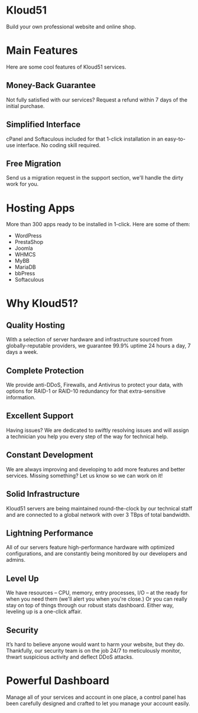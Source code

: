 # Kloud51

Build your own professional website and online shop.

# Main Features

Here are some cool features of Kloud51 services.

## Money-Back Guarantee

Not fully satisfied with our services? Request a refund within 7 days of the initial purchase.

## Simplified Interface

cPanel and Softaculous included for that 1-click installation in an easy-to-use interface. No coding skill required.

## Free Migration

Send us a migration request in the support section, we'll handle the dirty work for you.

# Hosting Apps

More than 300 apps ready to be installed in 1-click. Here are some of them:

- WordPress
- PrestaShop
- Joomla
- WHMCS
- MyBB
- MariaDB
- bbPress
- Softaculous

# Why Kloud51?

## Quality Hosting

With a selection of server hardware and infrastructure sourced from globally-reputable providers, we
guarantee 99.9% uptime 24 hours a day, 7 days a week.

## Complete Protection

We provide anti-DDoS, Firewalls, and Antivirus to protect your data, with options for RAID-1 or RAID-10
redundancy for that extra-sensitive information.

## Excellent Support

Having issues? We are dedicated to swiftly resolving issues and will assign a technician you help you every
step of the way for technical help.

## Constant Development

We are always improving and developing to add more features and better services. Missing something?
Let us know so we can work on it!

## Solid Infrastructure

Kloud51 servers are being maintained round-the-clock by our technical staff and are connected
to a global network with over 3 TBps of total bandwidth.

## Lightning Performance

All of our servers feature high-performance hardware with optimized configurations, and are constantly
being monitored by our developers and admins.

## Level Up

We have resources – CPU, memory, entry processes, I/O – at the ready for when you need them (we'll alert
you when you're close.) Or you can really stay on top of things through our robust stats dashboard.
Either way, leveling up is a one-click affair.

## Security

It’s hard to believe anyone would want to harm your website, but they do. Thankfully, our security team is
on the job 24/7 to meticulously monitor, thwart suspicious activity and deflect DDoS attacks.

# Powerful Dashboard

Manage all of your services and account in one place, a control panel has been carefully designed and crafted
to let you manage your account easily.
